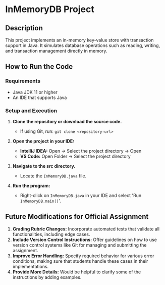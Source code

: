 # InMemoryDB Project

## Description
This project implements an in-memory key-value store with transaction support in Java. It simulates database operations such as reading, writing, and transaction management directly in memory.

## How to Run the Code

### Requirements
- Java JDK 11 or higher
- An IDE that supports Java

### Setup and Execution
1. **Clone the repository or download the source code.**
   - If using Git, run: `git clone <repository-url>`

2. **Open the project in your IDE:**
   - **IntelliJ IDEA:** Open -> Select the project directory -> Open
   - **VS Code:** Open Folder -> Select the project directory

3. **Navigate to the src directory.**
   - Locate the `InMemoryDB.java` file.

4. **Run the program:**
   - Right-click on `InMemoryDB.java` in your IDE and select 'Run `InMemoryDB.main()`'.

## Future Modifications for Official Assignment

1. **Grading Rubric Changes:** Incorporate automated tests that validate all functionalities, including edge cases.
2. **Include Version Control Instructions:** Offer guidelines on how to use version control systems like Git for managing and submitting the assignment.
3. **Improve Error Handling:** Specify required behavior for various error conditions, making sure that students handle these cases in their implementations.
4. **Provide More Details:** Would be helpful to clarify some of the instructions by adding examples.
